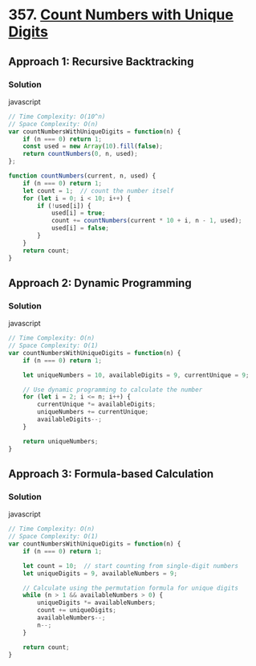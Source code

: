 # 357. [Count Numbers with Unique Digits](https://leetcode.com/problems/count-numbers-with-unique-digits/)

## Approach 1: Recursive Backtracking

### Solution
javascript
```javascript
// Time Complexity: O(10^n)
// Space Complexity: O(n)
var countNumbersWithUniqueDigits = function(n) {
    if (n === 0) return 1;
    const used = new Array(10).fill(false);
    return countNumbers(0, n, used);
};

function countNumbers(current, n, used) {
    if (n === 0) return 1;
    let count = 1;  // count the number itself
    for (let i = 0; i < 10; i++) {
        if (!used[i]) {
            used[i] = true;
            count += countNumbers(current * 10 + i, n - 1, used);
            used[i] = false;
        }
    }
    return count;
}
```

## Approach 2: Dynamic Programming

### Solution
javascript
```javascript
// Time Complexity: O(n)
// Space Complexity: O(1)
var countNumbersWithUniqueDigits = function(n) {
    if (n === 0) return 1;

    let uniqueNumbers = 10, availableDigits = 9, currentUnique = 9;

    // Use dynamic programming to calculate the number
    for (let i = 2; i <= n; i++) {
        currentUnique *= availableDigits;
        uniqueNumbers += currentUnique;
        availableDigits--;
    }

    return uniqueNumbers;
}
```

## Approach 3: Formula-based Calculation

### Solution
javascript
```javascript
// Time Complexity: O(n)
// Space Complexity: O(1)
var countNumbersWithUniqueDigits = function(n) {
    if (n === 0) return 1;

    let count = 10;  // start counting from single-digit numbers
    let uniqueDigits = 9, availableNumbers = 9;

    // Calculate using the permutation formula for unique digits
    while (n > 1 && availableNumbers > 0) {
        uniqueDigits *= availableNumbers;
        count += uniqueDigits;
        availableNumbers--;
        n--;
    }

    return count;
}
```


